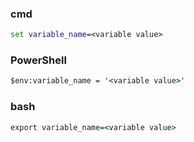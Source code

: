 ### cmd
 ``` cmd
 set variable_name=<variable value>
 ```

 ### PowerShell

  ``` cmd
  $env:variable_name = '<variable value>'
  ```

  ### bash

  ``` cmd
  export variable_name=<variable value>
  ```